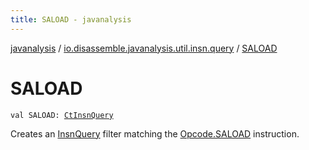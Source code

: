 ```yaml
---
title: SALOAD - javanalysis
---
```


[javanalysis](../index.html) / [io.disassemble.javanalysis.util.insn.query](index.html) / [SALOAD](./-s-a-l-o-a-d.html)

# SALOAD

`val SALOAD: `[`CtInsnQuery`](-ct-insn-query/index.html)

Creates an [InsnQuery](-insn-query/index.html) filter matching the [Opcode.SALOAD](#) instruction.

